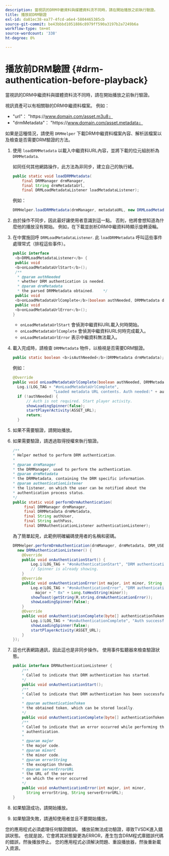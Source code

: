 ```yaml
---
description: 當視訊的DRM中繼資料與媒體資料流不同時，請在開始播放之前執行驗證。
title: 播放前DRM驗證
exl-id: da81ec38-ea77-4fcd-a6e4-5804465385cb
source-git-commit: be43bbbd1051886c8979ff590a3197b2a7249b6a
workflow-type: tm+mt
source-wordcount: '338'
ht-degree: 0%

---
```


# 播放前DRM驗證 {#drm-authentication-before-playback}

當視訊的DRM中繼資料與媒體資料流不同時，請在開始播放之前執行驗證。

視訊資產可以有相關聯的DRM中繼資料檔案。 例如：

* &quot;url&quot;： &quot;ht<span></span>tps://www.domain.com/asset.m3u8」
* &quot;drmMetadata&quot;： &quot;ht<span></span>tps://www.domain.com/asset.metadata」

如果是這種情況，請使用 `DRMHelper` 下載DRM中繼資料檔案內容、解析該檔案以及檢查是否需要DRM驗證的方法。

1. 使用 `loadDRMMetadata` 以載入中繼資料URL內容，並將下載的位元組剖析為 `DRMMetadata`.

   如同任何其他網路操作，此方法為非同步，建立自己的執行緒。

   ```java
   public static void loadDRMMetadata( 
       final DRMManager drmManager, 
       final String drmMetadataUrl,  
       final DRMLoadMetadataListener loadMetadataListener); 
   ```

   例如：

   ```java
   DRMHelper.loadDRMMetadata(drmManager, metadataURL, new DRMLoadMetadataListener());
   ```

1. 由於操作不同步，因此最好讓使用者意識到這一點。 否則，他將會想知道為什麼他的播放沒有開始。 例如，在下載並剖析DRM中繼資料時顯示旋轉滾輪。
1. 在中實施回呼 `DRMLoadMetadataListener`. 此 `loadDRMMetadata` 呼叫這些事件處理常式（排程這些事件）。

   ```java
   public interface  
    <b>DRMLoadMetadataListener</b> { 
    public void  
    <b>onLoadMetadataUrlStart</b>(); 
    /** 
     * @param authNeeded 
     * whether DRM authentication is needed. 
     * @param drmMetadata 
     * the parsed DRMMetadata obtained.    */ 
    public void  
    <b>onLoadMetadataUrlComplete</b>(boolean authNeeded, DRMMetadata drmMetadata); 
    public void  
    <b>onLoadMetadataUrlError</b>(); 
   }
   ```

   * `onLoadMetadataUrlStart` 會偵測中繼資料URL載入何時開始。
   * `onLoadMetadataUrlComplete` 會偵測中繼資料URL何時完成載入。
   * `onLoadMetadataUrlError` 表示中繼資料無法載入。

1. 載入完成時，請檢查 `DRMMetadata` 物件，以檢視是否需要DRM驗證。

   ```java
   public static boolean <b>isAuthNeeded</b>(DRMMetadata drmMetadata);
   ```

   例如：

   ```java
   @Override 
   public void onLoadMetadataUrlComplete(boolean authNeeded, DRMMetadata drmMetadata) {  
     Log.i(LOG_TAG + "#onLoadMetadataUrlComplete",  
                     "Loaded metadata URL contents. Auth needed:" + authNeeded + "."); 
     if (!authNeeded) { 
         // Auth is not required. Start player activity.     
         showLoadingSpinner(false);     
         startPlayerActivity(ASSET_URL); 
         return; 
     }
   ```

1. 如果不需要驗證，請開始播放。
1. 如果需要驗證，請透過取得授權來執行驗證。

   ```java
   /** 
   * Helper method to perform DRM authentication. 
   * 
   * @param drmManager 
   * the DRMManager, used to perform the authentication. 
   * @param drmMetadata 
   * the DRMMetadata, containing the DRM specific information. 
   * @param authenticationListener 
   * the listener, on which the user can be notified about the 
   * authentication process status. 
   */ 
   public static void performDrmAuthentication( 
        final DRMManager drmManager,  
        final DRMMetadata drmMetadata, 
        final String authUser,  
        final String authPass,  
        final DRMAuthenticationListener authenticationListener);
   ```

   為了簡單起見，此範例明確編碼使用者的名稱和密碼。

   ```java
   DRMHelper.performDrmAuthentication(drmManager, drmMetadata, DRM_USERNAME, DRM_PASSWORD,  
     new DRMAuthenticationListener() { 
       @Override 
       public void onAuthenticationStart() { 
           Log.i(LOG_TAG + "#onAuthenticationStart", "DRM authentication started."); 
           // Spinner is already showing. 
       } 
       @Override 
       public void onAuthenticationError(int major, int minor, String errorString, String serverErrorURL) {  
           Log.e(LOG_TAG + "#onAuthenticationError", "DRM authentication failed. " +  
             major + " 0x" + Long.toHexString(minor)); 
           showToast(getString(R.string.drmAuthenticationError));   
           showLoadingSpinner(false); 
       } 
       @Override 
       public void onAuthenticationComplete(byte[] authenticationToken) { 
           Log.i(LOG_TAG + "#onAuthenticationComplete", "Auth successful. Launching content."); 
           showLoadingSpinner(false); 
           startPlayerActivity(ASSET_URL); 
       } 
   }); 
   ```

1. 這也代表網路通訊，因此這也是非同步操作。 使用事件監聽器來檢查驗證狀態。

   ```java
   public interface DRMAuthenticationListener { 
       /** 
       * Called to indicate that DRM authentication has started. 
       */ 
       public void onAuthenticationStart(); 
       /** 
       * Called to indicate that DRM authentication has been successful. 
       * 
       * @param authenticationToken 
       * the obtained token, which can be stored locally. 
       */ 
       public void onAuthenticationComplete(byte[] authenticationToken); 
       /** 
       * Called to indicate that an error occurred while performing the DRM 
       * authentication. 
       * 
       * @param major 
       * the major code. 
       * @param minorC 
       * the minor code. 
       * @param errorString 
       * the exception thrown. 
       * @param serverErrorURL 
       * the URL of the server  
       * on which the error occurred 
       */ 
       public void onAuthenticationError(int major, int minor,  
         String errorString, String serverErrorURL); 
   } 
   ```

1. 如果驗證成功，請開始播放。
1. 如果驗證失敗，請通知使用者並且不要開始播放。

您的應用程式必須處理任何驗證錯誤。 播放前無法成功驗證，導致TVSDK進入錯誤狀態。 也就是說，它會將其狀態變更為ERROR，產生包含DRM程式庫錯誤代碼的錯誤，然後播放停止。 您的應用程式必須解決問題、重設播放器，然後重新載入資源。
